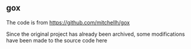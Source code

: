 ## gox

The code is from https://github.com/mitchellh/gox

Since the original project has already been archived, some modifications have been made to the source code here